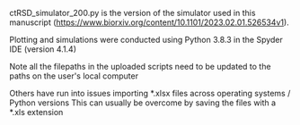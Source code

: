 ctRSD_simulator_200.py is the version of the simulator used in this manuscript (https://www.biorxiv.org/content/10.1101/2023.02.01.526534v1).

Plotting and simulations were conducted using Python 3.8.3 in the Spyder IDE (version 4.1.4)

Note all the filepaths in the uploaded scripts need to be updated to the paths on the user's local computer

Others have run into issues importing *.xlsx files across operating systems / Python versions
	This can usually be overcome by saving the files with a *.xls extension 
	